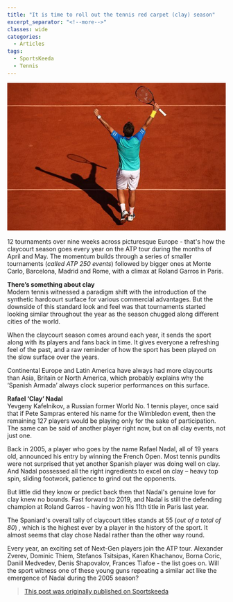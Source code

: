 ```yaml
---
title: "It is time to roll out the tennis red carpet (clay) season"
excerpt_separator: "<!--more-->"
classes: wide
categories:
  - Articles
tags:
  - SportsKeeda
  - Tennis
---
```

![2017 French Open - Day Thirteen](/assets/images/skrafaclay.jpg)

12 tournaments over nine weeks across picturesque Europe - that's how the claycourt season goes every year on the ATP tour during the months of April and May. The momentum builds through a series of smaller tournaments (*called ATP 250 events*) followed by bigger ones at Monte Carlo, Barcelona, Madrid and Rome, with a climax at Roland Garros in Paris.

<!--more-->

**There’s something about clay**  
Modern tennis witnessed a paradigm shift with the introduction of the synthetic hardcourt surface for various commercial advantages. But the downside of this standard look and feel was that tournaments started looking similar throughout the year as the season chugged along different cities of the world.

When the claycourt season comes around each year, it sends the sport along with its players and fans back in time. It gives everyone a refreshing feel of the past, and a raw reminder of how the sport has been played on the slow surface over the years.

Continental Europe and Latin America have always had more claycourts than Asia, Britain or North America, which probably explains why the ‘Spanish Armada’ always clock superior performances on this surface.

**Rafael ‘Clay’ Nadal**  
Yevgeny Kafelnikov, a Russian former World No. 1 tennis player, once said that if Pete Sampras entered his name for the Wimbledon event, then the remaining 127 players would be playing only for the sake of participation. The same can be said of another player right now, but on all clay events, not just one.

Back in 2005, a player who goes by the name Rafael Nadal, all of 19 years old, announced his entry by winning the French Open. Most tennis pundits were not surprised that yet another Spanish player was doing well on clay. And Nadal possessed all the right ingredients to excel on clay – heavy top spin, sliding footwork, patience to grind out the opponents.

But little did they know or predict back then that Nadal's genuine love for clay knew no bounds. Fast forward to 2019, and Nadal is still the defending champion at Roland Garros - having won his 11th title in Paris last year.

The Spaniard's overall tally of claycourt titles stands at 55 (*out of a total of 80*) , which is the highest ever by a player in the history of the sport. It almost seems that clay chose Nadal rather than the other way round.

Every year, an exciting set of Next-Gen players join the ATP tour. Alexander Zverev, Dominic Thiem, Stefanos Tsitsipas, Karen Khachanov, Borna Coric, Daniil Medvedev, Denis Shapovalov, Frances Tiafoe - the list goes on. Will the sport witness one of these young guns repeating a similar act like the emergence of Nadal during the 2005 season?

> [This post was originally published on Sportskeeda](https://www.sportskeeda.com/tennis/roll-out-the-tennis-red-carpet-clay-season-rafael-nadal)
